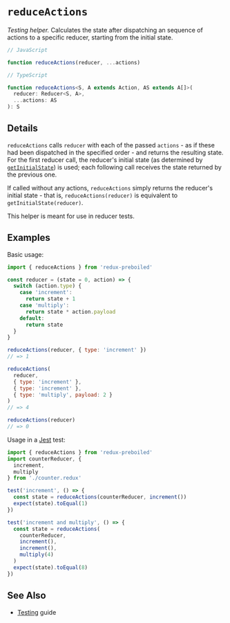 # `reduceActions`

_Testing helper._ Calculates the state after dispatching an sequence of
actions to a specific reducer, starting from the initial state.

```js
// JavaScript

function reduceActions(reducer, ...actions)
```

```ts
// TypeScript

function reduceActions<S, A extends Action, AS extends A[]>(
  reducer: Reducer<S, A>,
  ...actions: AS
): S
```

## Details

`reduceActions` calls `reducer` with each of the passed `actions` -  as if
these had been dispatched in the specified order - and returns the resulting
state. For the first reducer call, the reducer's initial state (as determined
by [`getInitialState`](./getInitialState.md)) is used; each following call
receives the state returned by the previous one.

If called without any actions, `reduceActions` simply returns the reducer's
initial state - that is, `reduceActions(reducer)` is equivalent to
`getInitialState(reducer)`.

This helper is meant for use in reducer tests.

## Examples

Basic usage:

```js
import { reduceActions } from 'redux-preboiled'

const reducer = (state = 0, action) => {
  switch (action.type) {
    case 'increment':
      return state + 1
    case 'multiply':
      return state * action.payload
    default:
      return state
  }
}

reduceActions(reducer, { type: 'increment' })
// => 1

reduceActions(
  reducer,
  { type: 'increment' },
  { type: 'increment' },
  { type: 'multiply', payload: 2 }
)
// => 4

reduceActions(reducer)
// => 0
```

Usage in a [Jest][jest] test:

```js
import { reduceActions } from 'redux-preboiled'
import counterReducer, {
  increment,
  multiply
} from './counter.redux'

test('increment', () => {
  const state = reduceActions(counterReducer, increment())
  expect(state).toEqual(1)
})

test('increment and multiply', () => {
  const state = reduceActions(
    counterReducer,
    increment(),
    increment(),
    multiply(4)
  )
  expect(state).toEqual(8)
})
```

## See Also

- [Testing](../guides/testing.md) guide

[jest]: https://jestjs.io/
